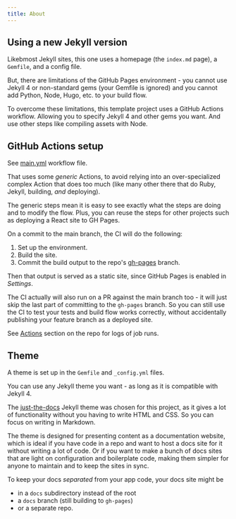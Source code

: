 ```yaml
---
title: About
---
```


## Using a new Jekyll version

Likebmost Jekyll sites, this one uses a homepage (the `index.md` page), a `Gemfile`, and a config file.

But, there are limitations of the GitHub Pages environment - you cannot use Jekyll 4 or non-standard gems (your Gemfile is ignored) and you cannot add Python, Node, Hugo, etc. to your build flow.

To overcome these limitations, this template project uses a GitHub Actions workflow. Allowing you to specify Jekyll 4 and other gems you want. And use other steps like compiling assets with Node.


## GitHub Actions setup

See [main.yml](https://github.com/MichaelCurrin/jekyll-gh-actions-quickstart/blob/main/.github/workflows/main.yml) workflow file.

That uses some _generic_ Actions, to avoid relying into an over-specialized complex Action that does too much (like many other there that do Ruby, Jekyll, building, _and_ deploying). 

The generic steps mean it is easy to see exactly what the steps are doing and to modify the flow. Plus, you can reuse the steps for other projects such as deploying a React site to GH Pages. 

On a commit to the main branch, the CI will do the following:

1. Set up the environment.
2. Build the site.
3. Commit the build output to the repo's [gh-pages](https://github.com/MichaelCurrin/jekyll-gh-actions-quickstart/tree/gh-pages) branch.

Then that output is served as a static site, since GitHub Pages is enabled in _Settings_.

The CI actually will also run on a PR against the main branch too - it will just skip the last part of committing to the `gh-pages` branch. So you can still use the CI to test your tests and build flow works correctly, without accidentally publishing your feature branch as a deployed site.

See [Actions](https://github.com/MichaelCurrin/jekyll-gh-actions-quickstart/actions/workflows/main.yml) section on the repo for logs of job runs.


## Theme

A theme is set up in the `Gemfile` and `_config.yml` files.

You can use any Jekyll theme you want - as long as it is compatible with Jekyll 4.

The [just-the-docs](https://pmarsceill.github.io/just-the-docs/) Jekyll theme was chosen for this project, as it gives a lot of functionality without you having to write HTML and CSS. So you can focus on writing in Markdown. 

The theme is designed for presenting content as a documentation website, which is ideal if you have code in a repo and want to host a docs site for it without writing a lot of code. Or if you want to make a bunch of docs sites that are light on configuration and boilerplate code, making them simpler for anyone to maintain and to keep the sites in sync.

To keep your docs _separated_ from your app code, your docs site might be 

- in a `docs` subdirectory instead of the root
- a `docs` branch (still building to `gh-pages`)
- or a separate repo.
